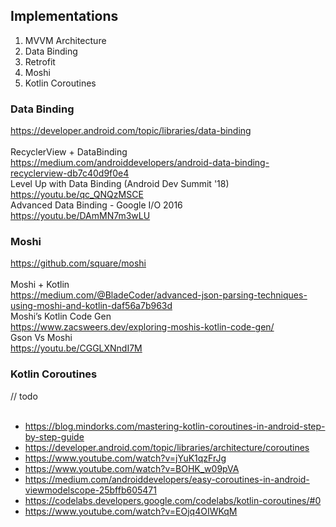 ## Implementations


1. MVVM Architecture
2. Data Binding
3. Retrofit
4. Moshi
5. Kotlin Coroutines

### Data Binding
https://developer.android.com/topic/libraries/data-binding
<br><br>
RecyclerView + DataBinding
<br>
https://medium.com/androiddevelopers/android-data-binding-recyclerview-db7c40d9f0e4
<br>
Level Up with Data Binding (Android Dev Summit '18)
<br>
https://youtu.be/qc_QNQzMSCE
<br>
Advanced Data Binding - Google I/O 2016
<br>
https://youtu.be/DAmMN7m3wLU

### Moshi
https://github.com/square/moshi
<br><br>
Moshi + Kotlin
<br>
https://medium.com/@BladeCoder/advanced-json-parsing-techniques-using-moshi-and-kotlin-daf56a7b963d
<br>
Moshi’s Kotlin Code Gen
<br>
https://www.zacsweers.dev/exploring-moshis-kotlin-code-gen/
<br>
Gson Vs Moshi
<br>
https://youtu.be/CGGLXNndI7M

### Kotlin Coroutines
// todo
<br><br>
- https://blog.mindorks.com/mastering-kotlin-coroutines-in-android-step-by-step-guide
- https://developer.android.com/topic/libraries/architecture/coroutines
- https://www.youtube.com/watch?v=jYuK1qzFrJg
- https://www.youtube.com/watch?v=BOHK_w09pVA
- https://medium.com/androiddevelopers/easy-coroutines-in-android-viewmodelscope-25bffb605471
- https://codelabs.developers.google.com/codelabs/kotlin-coroutines/#0
- https://www.youtube.com/watch?v=EOjq4OIWKqM




